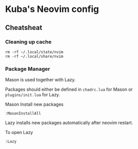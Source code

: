 # Kuba's Neovim config

## Cheatsheat

### Cleaning up cache

```
rm -rf ~/.local/state/nvim
rm -rf ~/.local/share/nvim
```

### Package Manager

Mason is used together with Lazy.

Packages should either be defined in `chadrc.lua` for Mason or `plugins/init.lua` for Lazy.

Mason Install new packages
```
:MasonInstallAll
```

Lazy installs new packages automatically after neovim restart.

To open Lazy
```
:Lazy
```
